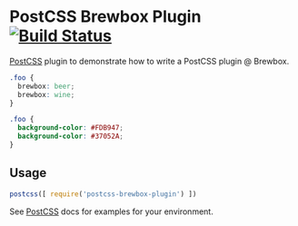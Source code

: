 # PostCSS Brewbox Plugin [![Build Status][ci-img]][ci]

[PostCSS] plugin to demonstrate how to write a PostCSS plugin @ Brewbox.

```css
.foo {
  brewbox: beer;
  brewbox: wine;
}
```

```css
.foo {
  background-color: #FDB947;
  background-color: #37052A;
}
```

## Usage

```js
postcss([ require('postcss-brewbox-plugin') ])
```

See [PostCSS] docs for examples for your environment.

[PostCSS]: https://github.com/postcss/postcss
[ci-img]:  https://travis-ci.org/brewboxit/postcss-brewbox-plugin.svg
[ci]:      https://travis-ci.org/brewboxit/postcss-brewbox-plugin
